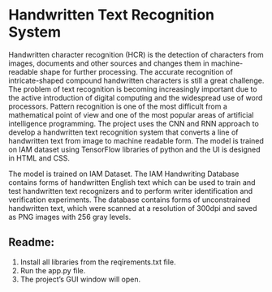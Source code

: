 # Handwritten Text Recognition System

Handwritten character recognition (HCR) is the detection of characters from images, documents
and other sources and changes them in machine-readable shape for further processing. The
accurate recognition of intricate-shaped compound handwritten characters is still a great challenge.
The problem of text recognition is becoming increasingly important due to the active introduction
of digital computing and the widespread use of word processors. Pattern recognition is one of the
most difficult from a mathematical point of view and one of the most popular areas of artificial
intelligence programming.
The project uses the CNN and RNN approach to develop a handwritten text recognition system
that converts a line of handwritten text from image to machine readable form. The model is trained
on IAM dataset using TensorFlow libraries of python and the UI is designed in HTML and CSS.

The model is trained on IAM Dataset. The IAM Handwriting Database contains forms of
handwritten English text which can be used to train and test handwritten text recognizers and to
perform writer identification and verification experiments. The database contains forms of
unconstrained handwritten text, which were scanned at a resolution of 300dpi and saved as PNG
images with 256 gray levels.

## Readme:
1) Install all libraries from the reqirements.txt file.
2) Run the app.py file.
3) The project’s GUI window will open.
